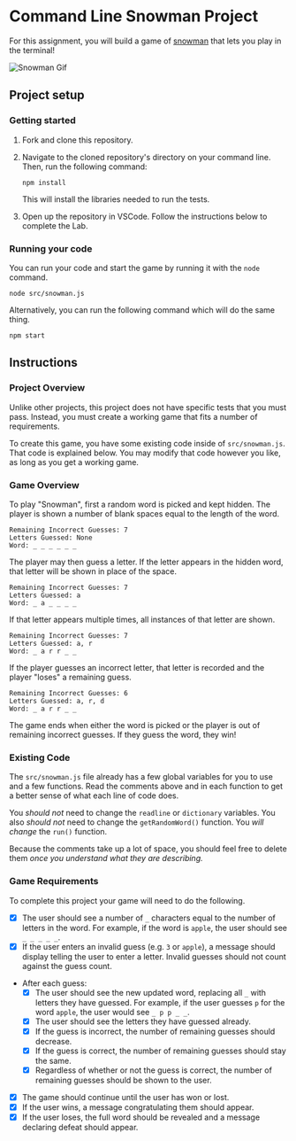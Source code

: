 # Command Line Snowman Project

For this assignment, you will build a game of [snowman](https://benstone1.github.io/Snowman-App/) that lets you play in the terminal!

![Snowman Gif](./assets/snowman.gif)

## Project setup

### Getting started

1. Fork and clone this repository.

1. Navigate to the cloned repository's directory on your command line. Then, run the following command:

   ```
   npm install
   ```

   This will install the libraries needed to run the tests.

1. Open up the repository in VSCode. Follow the instructions below to complete the Lab.

### Running your code

You can run your code and start the game by running it with the `node` command.

```
node src/snowman.js
```

Alternatively, you can run the following command which will do the same thing.

```
npm start
```

## Instructions

### Project Overview

Unlike other projects, this project does not have specific tests that you must pass. Instead, you must create a working game that fits a number of requirements.

To create this game, you have some existing code inside of `src/snowman.js`. That code is explained below. You may modify that code however you like, as long as you get a working game.

### Game Overview

To play "Snowman", first a random word is picked and kept hidden. The player is shown a number of blank spaces equal to the length of the word.

```
Remaining Incorrect Guesses: 7
Letters Guessed: None
Word: _ _ _ _ _ _
```

The player may then guess a letter. If the letter appears in the hidden word, that letter will be shown in place of the space.

```
Remaining Incorrect Guesses: 7
Letters Guessed: a
Word: _ a _ _ _ _
```

If that letter appears multiple times, all instances of that letter are shown.

```
Remaining Incorrect Guesses: 7
Letters Guessed: a, r
Word: _ a r r _ _
```

If the player guesses an incorrect letter, that letter is recorded and the player "loses" a remaining guess.

```
Remaining Incorrect Guesses: 6
Letters Guessed: a, r, d
Word: _ a r r _ _
```

The game ends when either the word is picked or the player is out of remaining incorrect guesses. If they guess the word, they win!

### Existing Code

The `src/snowman.js` file already has a few global variables for you to use and a few functions. Read the comments above and in each function to get a better sense of what each line of code does.

You _should not_ need to change the `readline` or `dictionary` variables. You also _should not_ need to change the `getRandomWord()` function. You _will change_ the `run()` function.

Because the comments take up a lot of space, you should feel free to delete them _once you understand what they are describing._

### Game Requirements

To complete this project your game will need to do the following.

- [x] The user should see a number of `_` characters equal to the number of letters in the word. For example, if the word is `apple`, the user should see `_ _ _ _ _`.
- [x] If the user enters an invalid guess (e.g. `3` or `apple`), a message should display telling the user to enter a letter. Invalid guesses should not count against the guess count.
- After each guess:
  - [x] The user should see the new updated word, replacing all `_` with letters they have guessed. For example, if the user guesses `p` for the word `apple`, the user would see `_ p p _ _`.
  - [x] The user should see the letters they have guessed already.
  - [x] If the guess is incorrect, the number of remaining guesses should decrease.
  - [x] If the guess is correct, the number of remaining guesses should stay the same.
  - [x] Regardless of whether or not the guess is correct, the number of remaining guesses should be shown to the user.
- [x] The game should continue until the user has won or lost.
- [x] If the user wins, a message congratulating them should appear.
- [x] If the user loses, the full word should be revealed and a message declaring defeat should appear.
